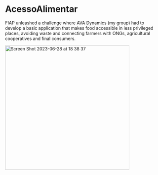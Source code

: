 # AcessoAlimentar

FIAP unleashed a challenge where AVA Dynamics (my group) had to develop a basic application that makes food accessible in less privileged places, avoiding waste and connecting farmers with ONGs, agricultural cooperatives and final consumers.


<img width="402" alt="Screen Shot 2023-06-28 at 18 38 37" src="https://github.com/ThaisaFujii/AcessoAlimentar/assets/71739802/50653ba0-782e-4216-9f33-469db2198ad9">
